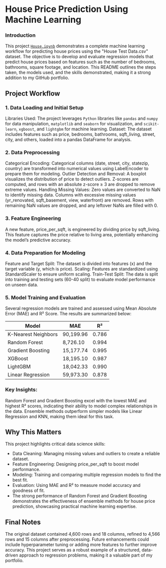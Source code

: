 # House Price Prediction Using Machine Learning
### Introduction
This project [`House.ipynb`](House.ipynb) demonstrates a complete machine learning workflow for predicting house prices using the "House Test Data.csv" dataset. The objective is to develop and evaluate regression models that predict house prices based on features such as the number of bedrooms, bathrooms, square footage, and location. This README outlines the steps taken, the models used, and the skills demonstrated, making it a strong addition to my GitHub portfolio.

## Project Workflow
### 1. Data Loading and Initial Setup
Libraries Used: The project leverages `Python` libraries like `pandas` and `numpy` for data manipulation, `matplotlib` and `seaborn` for visualization, and `scikit-learn`, `xgboost`, and `lightgbm` for machine learning.
Dataset: The dataset includes features such as price, bedrooms, bathrooms, sqft_living, street, city, and others, loaded into a pandas DataFrame for analysis.
### 2. Data Preprocessing
Categorical Encoding: Categorical columns (date, street, city, statezip, country) are transformed into numerical values using LabelEncoder to prepare them for modeling.
Outlier Detection and Removal:
A boxplot visualizes the distribution of price to detect outliers.
Z-scores are computed, and rows with an absolute z-score ≥ 3 are dropped to remove extreme values.
Handling Missing Values:
Zero values are converted to NaN to identify missing data.
Columns with excessive missing values (yr_renovated, sqft_basement, view, waterfront) are removed.
Rows with remaining NaN values are dropped, and any leftover NaNs are filled with 0.
### 3. Feature Engineering
A new feature, price_per_sqft, is engineered by dividing price by sqft_living. This feature captures the price relative to living area, potentially enhancing the model’s predictive accuracy.
### 4. Data Preparation for Modeling
Feature and Target Split: The dataset is divided into features (x) and the target variable (y, which is price).
Scaling: Features are standardized using StandardScaler to ensure uniform scaling.
Train-Test Split: The data is split into training and testing sets (60-40 split) to evaluate model performance on unseen data.
### 5. Model Training and Evaluation
Several regression models are trained and assessed using Mean Absolute Error (MAE) and R² Score. The results are summarized below:

| Model                | MAE         | R²     |
|----------------------|-------------|--------|
| K-Nearest Neighbors  | 90,199.96   | 0.786  |
| Random Forest        | 8,726.10    | 0.994  |
| Gradient Boosting    | 15,177.74   | 0.995  |
| XGBoost              | 18,195.10   | 0.987  |
| LightGBM             | 18,042.33   | 0.990  |
| Linear Regression    | 59,973.30   | 0.878  |

### Key Insights:
Random Forest and Gradient Boosting excel with the lowest MAE and highest R² scores, indicating their ability to model complex relationships in the data.
Ensemble methods outperform simpler models like Linear Regression and KNN, making them ideal for this task.
## Why This Matters
This project highlights critical data science skills:

- Data Cleaning: Managing missing values and outliers to create a reliable dataset.
- Feature Engineering: Designing price_per_sqft to boost model performance.
- Modeling: Training and comparing multiple regression models to find the best fit.
- Evaluation: Using MAE and R² to measure model accuracy and goodness of fit.
- The strong performance of Random Forest and Gradient Boosting demonstrates the effectiveness of ensemble methods for house price prediction, showcasing practical machine learning expertise.

## Final Notes
The original dataset contained 4,600 rows and 18 columns, refined to 4,566 rows and 15 columns after preprocessing.
Future enhancements could include hyperparameter tuning or adding more features to further improve accuracy.
This project serves as a robust example of a structured, data-driven approach to regression problems, making it a valuable part of my portfolio.
